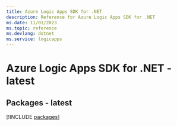 ```yaml
---
title: Azure Logic Apps SDK for .NET
description: Reference for Azure Logic Apps SDK for .NET
ms.date: 11/01/2023
ms.topic: reference
ms.devlang: dotnet
ms.service: logicapps
---
```

# Azure Logic Apps SDK for .NET - latest
## Packages - latest
[!INCLUDE [packages](logic-apps-index.md)]